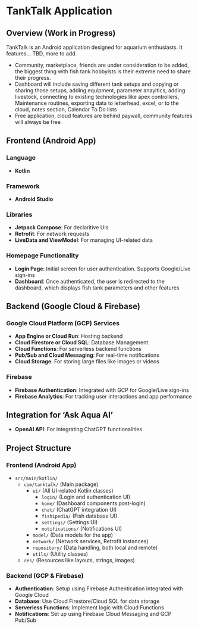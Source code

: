 # TankTalk Application

## Overview (Work in Progress)
TankTalk is an Android application designed for aquarium enthusiasts. It features... TBD, more to add. 
- Community, marketplace, friends are under consideration to be added, the biggest thing with fish tank hobbyists is their extreme need to share their progress.
- Dashboard will include saving different tank setups and copying or sharing those setups, adding equipment, parameter anayltics, adding livestock, connecting to existing technologies like apex controllers, Maintenance routines, exporting data to letterhead, excel, or to the cloud, notes section, Calendar To Do lists
- Free application, cloud features are behind paywall, community features will always be free

## Frontend (Android App)

### Language
- **Kotlin**

### Framework
- **Android Studio**

### Libraries
- **Jetpack Compose**: For declaritive UIs
- **Retrofit**: For network requests
- **LiveData and ViewModel**: For managing UI-related data

### Homepage Functionality
- **Login Page**: Initial screen for user authentication. Supports Google/Live sign-ins
- **Dashboard**: Once authenticated, the user is redirected to the dashboard, which displays fish tank parameters and other features

## Backend (Google Cloud & Firebase)

### Google Cloud Platform (GCP) Services
- **App Engine or Cloud Run**: Hosting backend
- **Cloud Firestore or Cloud SQL**: Database Management
- **Cloud Functions**: For serverless backend functions
- **Pub/Sub and Cloud Messaging**: For real-time notifications
- **Cloud Storage**: For storing large files like images or videos

### Firebase
- **Firebase Authentication**: Integrated with GCP for Google/Live sign-ins
- **Firebase Analytics**: For tracking user interactions and app performance

## Integration for ‘Ask Aqua AI’
- **OpenAI API**: For integrating ChatGPT functionalities

## Project Structure

### Frontend (Android App)
- `src/main/kotlin/`
  - `com/tanktalk/` (Main package)
    - `ui/` (All UI-related Kotlin classes)
      - `login/` (Login and authentication UI)
      - `home/` (Dashboard components post-login)
      - `chat/` (ChatGPT integration UI)
      - `fishipedia/` (Fish database UI)
      - `settings/` (Settings UI)
      - `notifications/` (Notifications UI)
    - `model/` (Data models for the app)
    - `network/` (Network services, Retrofit instances)
    - `repository/` (Data handling, both local and remote)
    - `utils/` (Utility classes)
  - `res/` (Resources like layouts, strings, images)

### Backend (GCP & Firebase)
- **Authentication**: Setup using Firebase Authentication integrated with Google Cloud
- **Database**: Use Cloud Firestore/Cloud SQL for data storage
- **Serverless Functions**: Implement logic with Cloud Functions
- **Notifications**: Set up using Firebase Cloud Messaging and GCP Pub/Sub

